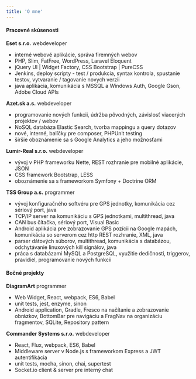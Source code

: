 ```yaml
---
title: 'O mne'
---
```


#### Pracovné skúsenosti

**Eset s.r.o.** webdeveloper

* interné webové aplikácie, správa firemných webov
* PHP, Slim, FatFree, WordPress, Laravel Eloquent
* jQuery UI | Widget Factory, CSS Bootstrap | PureCSS
* Jenkins, deploy scripty - test / produkcia, syntax kontrola, spustanie testov, vytvaranie / tagovanie novych verzii
* java aplikácia, komunikácia s MSSQL a Windows Auth, Google Gson, Adobe Cloud APIs

**Azet.sk a.s.** webdeveloper

* programovanie nových funkcii, údržba pôvodných, závislosť viacerých projektov / webov
* NoSQL databáza Elastic Search, tvorba mappingu a query dotazov
* nové, interné, balíčky pre composer, PHPUnit testing
* širšie oboznámenie sa s Google Analytics a jeho možnosťami

**Lumir-Real s.r.o.** webdeveloper

* vývoj v PHP frameworku Nette, REST rozhranie pre mobilné aplikácie, JSON
* CSS framework Bootstrap, LESS
* oboznámenie sa s frameworkom Symfony + Doctrine ORM

**TSS Group a.s.** programmer

* vývoj konfiguračného softvéru pre GPS jednotky, komunikácia cez sériový port, java
* TCP/IP server na komunikáciu s GPS jednotkami, multithread, java
* CAN bus čítačka, sériový port, Visual Basic
* Android aplikácia pre zobrazovanie GPS pozícii na Google mapách, komunikácia so serverom cez http REST rozhranie, XML, java
* parser dátových súborov, multithread, komunikácia s databázou, odchytávanie linuxových kill signálov, java
* práca s databázami MySQL a PostgreSQL, využitie dedičnosti, triggerov, pravidiel, programovanie nových funkcii

#### Bočné projekty

**DiagramArt** programmer

* Web Widget, React, webpack, ES6, Babel
* unit tests, jest, enzyme, sinon
* Android application, Gradle, Fresco na načítanie a zobrazovanie obrázkov, BottomBar pre navigáciu a FragNav na organizáciu fragmentov, SQLite, Repository pattern

**Commander Systems s.r.o.** webdeveloper

* React, Flux, webpack, ES6, Babel
* Middleware server v Node.js s frameworkom Express a JWT autentifikácia
* unit tests, mocha, sinon, chai, supertest
* Socket.io client & server pre interný chat

